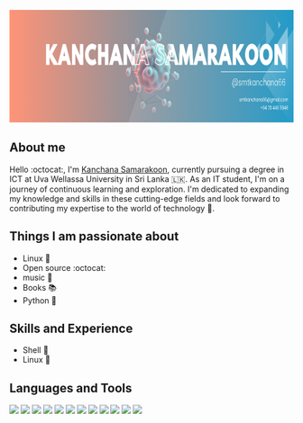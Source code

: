 <p align="center"> 
    <img src="https://raw.githubusercontent.com/kanchana66/kanchana66/main/resources/newbanner.png" alt="banner" width="1000" height="200"/>
</p>

<!--  OOOOOOOOOOld bannner v1

<p align="center"> 
    <img src="https://raw.githubusercontent.com/kanchana66/kanchana66/main/resources/banner5.3t.gif" alt="banner" width="1000" height="2"/>
</p>

<p align="center">
    <img src="https://raw.githubusercontent.com/kanchana66/kanchana66/main/resources/banner5.3.gif" alt="banner" width="1000" height="100"/> 
</p>


<p align="center"> 
    <img src="https://raw.githubusercontent.com/kanchana66/kanchana66/main/resources/banner5.3b.gif" alt="banner" width="1000" height="2"/>
</p> 

<p align="center"> 
    <b> Visitor Count: </b> <br>
    <img src="https://profile-counter.glitch.me/kanchana66/count.svg" /> 
</p>


<p align="center"> 
    <img src="https://raw.githubusercontent.com/kanchana66/kanchana66/main/resources/banner5.3b.gif" alt="banner" width="1000" height="2"/>
</p>
-->

## About me 

Hello :octocat:, I'm <a href="https://smtkanchana66.github.io/">Kanchana Samarakoon</a>, currently pursuing a degree in ICT at Uva Wellassa University in Sri Lanka 🇱🇰. As an IT student, I'm on a journey of continuous learning and exploration. I'm dedicated to expanding my knowledge and skills in these cutting-edge fields and look forward to contributing my expertise to the world of technology :ghost:. 

## Things I am passionate about

- Linux :space_invader:
- Open source :octocat:
- music :musical_keyboard:
- Books :books:
- Python 🐍

## Skills and Experience

-  Shell 📱
-  Linux :penguin:


<!-- <p align="left">
    <img  src="https://github.com/kanchana66/kanchana66/blob/main/other.gif/sk1.png" alt="Linux" width="30" height="30"/>
    <img  src="https://github.com/kanchana66/kanchana66/blob/main/other.gif/sk2.png" alt="Gnome" width="30" height="30"/>
    <img  src="https://github.com/kanchana66/kanchana66/blob/main/other.gif/sk3.png" alt="Kali" width="30" height="30"/>
    <img  src="https://github.com/kanchana66/kanchana66/blob/main/other.gif/sk4.png" alt="debian" width="30" height="30"/>
    <img  src="https://github.com/kanchana66/kanchana66/blob/main/other.gif/logoc.gif" alt="debian" width="30" height="30"/>
</p> -->


<!--
<p align="center">
<img  src="https://github.com/kanchana66/kanchana66/blob/main/other.gif/go4.gif" alt="Endbanner" width="50" height="50">
</p>


<!-- <hr />

[![Ashutosh's github activity graph](https://github-readme-activity-graph.vercel.app/graph?username=kanchana66&bg_color=0d1117&color=878787&line=4c8ed9&point=878787&area=true&hide_border=true)](https://github.com/ashutosh00710/github-readme-activity-graph)
-->
<!-- <img src="https://tryhackme-badges.s3.amazonaws.com/CyberW1zard.png" alt="TryHackMe"> -->

<!-- <a href="https://smtkanchana66.github.io/">Check out my portfolio</b></a> -->
## Languages and Tools
<img src="https://cdn.jsdelivr.net/gh/devicons/devicon@latest/icons/amazonwebservices/amazonwebservices-plain-wordmark.svg" width="50" heigth="50"/> <img src="https://cdn.jsdelivr.net/gh/devicons/devicon@latest/icons/anaconda/anaconda-original-wordmark.svg" width="50" heigth="50" /> <img src="https://cdn.jsdelivr.net/gh/devicons/devicon@latest/icons/canva/canva-original.svg"  width="50" heigth="50" /> <img src="https://cdn.jsdelivr.net/gh/devicons/devicon@latest/icons/css3/css3-original-wordmark.svg" width="50" heigth="50" /> <img src="https://cdn.jsdelivr.net/gh/devicons/devicon@latest/icons/debian/debian-original-wordmark.svg" width="50" heigth="50" /> <img src="https://cdn.jsdelivr.net/gh/devicons/devicon@latest/icons/eclipse/eclipse-original-wordmark.svg" width="50" heigth="50" /> <img src="https://cdn.jsdelivr.net/gh/devicons/devicon@latest/icons/git/git-original-wordmark.svg" width="50" heigth="50" /> <img src="https://cdn.jsdelivr.net/gh/devicons/devicon@latest/icons/github/github-original-wordmark.svg" width="50" heigth="50" /> <img src="https://cdn.jsdelivr.net/gh/devicons/devicon@latest/icons/kaggle/kaggle-original-wordmark.svg" width="50" heigth="50" /> <img src="https://cdn.jsdelivr.net/gh/devicons/devicon@latest/icons/linux/linux-original.svg" width="50" heigth="50" /> <img src="https://cdn.jsdelivr.net/gh/devicons/devicon@latest/icons/vscode/vscode-original.svg" width="50" heigth="50" /> <img src="https://cdn.jsdelivr.net/gh/devicons/devicon@latest/icons/python/python-original.svg" width="50" heigth="50" />


